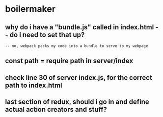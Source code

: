 # boilermaker

## why do i have a "bundle.js" called in index.html -- do i need to set that up?

    -- no, webpack packs my code into a bundle to serve to my webpage

## const path = require path in server/index

## check line 30 of server index.js, for the correct path to index.html

## last section of redux, should i go in and define actual action creators and stuff?
